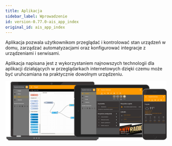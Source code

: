 ```yaml
---
title: Aplikacja
sidebar_label: Wprowadzenie
id: version-0.77.0-ais_app_index
original_id: ais_app_index
---
```


Aplikacja pozwala użytkownikom przeglądać i kontrolować stan urządzeń w domu, zarządzać automatyzacjami oraz konfigurować integracje z urządzeniami i serwisami.

Aplikacja napisana jest z wykorzystaniem najnowszych technologii dla aplikacji działających w przeglądarkach internetowych dzięki czemu może być uruhcamiana na praktycznie dowolnym urządzeniu.

![Aplikacja asystent domowy](/img/en/frontend/frontend-hero.png)
